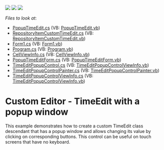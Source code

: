 <!-- default badges list -->
![](https://img.shields.io/endpoint?url=https://codecentral.devexpress.com/api/v1/VersionRange/128618392/13.1.4%2B)
[![](https://img.shields.io/badge/Open_in_DevExpress_Support_Center-FF7200?style=flat-square&logo=DevExpress&logoColor=white)](https://supportcenter.devexpress.com/ticket/details/E4060)
[![](https://img.shields.io/badge/📖_How_to_use_DevExpress_Examples-e9f6fc?style=flat-square)](https://docs.devexpress.com/GeneralInformation/403183)
<!-- default badges end -->
<!-- default file list -->
*Files to look at*:

* [PopupTimeEdit.cs](./CS/TimeEditControl/CustomTimeEditFolder/PopupTimeEdit.cs) (VB: [PopupTimeEdit.vb](./VB/TimeEditControl/CustomTimeEditFolder/PopupTimeEdit.vb))
* [RepositoryItemCustomTimeEdit.cs](./CS/TimeEditControl/CustomTimeEditFolder/RepositoryItemCustomTimeEdit.cs) (VB: [RepositoryItemCustomTimeEdit.vb](./VB/TimeEditControl/CustomTimeEditFolder/RepositoryItemCustomTimeEdit.vb))
* [Form1.cs](./CS/TimeEditControl/Form1.cs) (VB: [Form1.vb](./VB/TimeEditControl/Form1.vb))
* [Program.cs](./CS/TimeEditControl/Program.cs) (VB: [Program.vb](./VB/TimeEditControl/Program.vb))
* [CellViewInfo.cs](./CS/TimeEditControl/TimeEditPopupControl/CellViewInfo.cs) (VB: [CellViewInfo.vb](./VB/TimeEditControl/TimeEditPopupControl/CellViewInfo.vb))
* [PopupTimeEditForm.cs](./CS/TimeEditControl/TimeEditPopupControl/PopupTimeEditForm.cs) (VB: [PopupTimeEditForm.vb](./VB/TimeEditControl/TimeEditPopupControl/PopupTimeEditForm.vb))
* [TimeEditPopupControl.cs](./CS/TimeEditControl/TimeEditPopupControl/TimeEditPopupControl.cs) (VB: [TimeEditPopupControlViewInfo.vb](./VB/TimeEditControl/TimeEditPopupControl/TimeEditPopupControlViewInfo.vb))
* [TimeEditPopupControlPainter.cs](./CS/TimeEditControl/TimeEditPopupControl/TimeEditPopupControlPainter.cs) (VB: [TimeEditPopupControlPainter.vb](./VB/TimeEditControl/TimeEditPopupControl/TimeEditPopupControlPainter.vb))
* [TimeEditPopupControlViewInfo.cs](./CS/TimeEditControl/TimeEditPopupControl/TimeEditPopupControlViewInfo.cs) (VB: [TimeEditPopupControlViewInfo.vb](./VB/TimeEditControl/TimeEditPopupControl/TimeEditPopupControlViewInfo.vb))
<!-- default file list end -->
# Custom Editor - TimeEdit with a popup window


<p>This example demonstrates how to create a custom TimeEdit class descendant that has a popup window and allows changing its value by clicking on corresponding buttons. This control can be useful on touch screens that have no keyboard.</p>

<br/>


